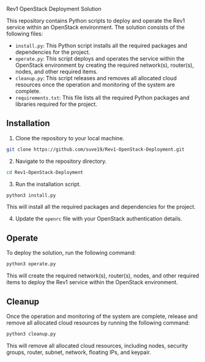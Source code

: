 Rev1 OpenStack Deployment Solution

This repository contains Python scripts to deploy and operate the Rev1 service within an OpenStack environment. The solution consists of the following files:

- `install.py`: This Python script installs all the required packages and dependencies for the project.
- `operate.py`: This script deploys and operates the service within the OpenStack environment by creating the required network(s), router(s), nodes, and other required items.
- `cleanup.py`: This script releases and removes all allocated cloud resources once the operation and monitoring of the system are complete.
- `requirements.txt`: This file lists all the required Python packages and libraries required for the project.

## Installation

1. Clone the repository to your local machine.

```bash
git clone https://github.com/suve19/Rev1-OpenStack-Deployment.git
```

2. Navigate to the repository directory.

```bash
cd Rev1-OpenStack-Deployment
```

3. Run the installation script.

```bash
python3 install.py
```

This will install all the required packages and dependencies for the project.

4. Update the `openrc` file with your OpenStack authentication details.

## Operate

To deploy the solution, run the following command:

```bash
python3 operate.py
```

This will create the required network(s), router(s), nodes, and other required items to deploy the Rev1 service within the OpenStack environment.


## Cleanup

Once the operation and monitoring of the system are complete, release and remove all allocated cloud resources by running the following command:

```bash
python3 cleanup.py
```

This will remove all allocated cloud resources, including nodes, security groups, router, subnet, network, floating IPs, and keypair.

